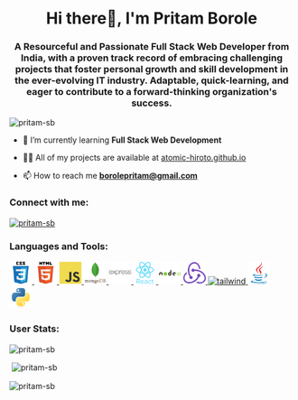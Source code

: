 <h1 align="center">Hi there👋, I'm Pritam Borole</h1>
<h3 align="center">A Resourceful and Passionate Full Stack Web Developer from India, with a proven track record of embracing challenging projects that foster personal growth and skill development in the ever-evolving IT industry. Adaptable, quick-learning, and eager to contribute to a forward-thinking organization's success.</h3>

<p align="left"> <img src="https://komarev.com/ghpvc/?username=pritam-sb&label=Profile%20views&color=353c40&style=flat-square" alt="pritam-sb" /> </p>


- 🌱 I’m currently learning **Full Stack Web Development**

- 👨‍💻 All of my projects are available at [atomic-hiroto.github.io](atomic-hiroto.github.io)

- 📫 How to reach me **borolepritam@gmail.com**

<h3 align="left">Connect with me:</h3>
<p align="left">
<a href="https://linkedin.com/in/pritam-sb" target="blank"><img align="center" src="https://raw.githubusercontent.com/rahuldkjain/github-profile-readme-generator/master/src/images/icons/Social/linked-in-alt.svg" alt="pritam-sb" height="30" width="40" /></a>
</p>

<h3 align="left">Languages and Tools:</h3>
<p align="left"> <a href="https://www.w3schools.com/css/" target="_blank" rel="noreferrer"> <img src="https://raw.githubusercontent.com/devicons/devicon/master/icons/css3/css3-original-wordmark.svg" alt="css3" width="40" height="40"/> </a> <a href="https://www.w3.org/html/" target="_blank" rel="noreferrer"> <img src="https://raw.githubusercontent.com/devicons/devicon/master/icons/html5/html5-original-wordmark.svg" alt="html5" width="40" height="40"/> </a> <a href="https://developer.mozilla.org/en-US/docs/Web/JavaScript" target="_blank" rel="noreferrer"> <img src="https://raw.githubusercontent.com/devicons/devicon/master/icons/javascript/javascript-original.svg" alt="javascript" width="40" height="40"/> </a> <a href="https://www.mongodb.com/" target="_blank" rel="noreferrer"> <img src="https://raw.githubusercontent.com/devicons/devicon/master/icons/mongodb/mongodb-original-wordmark.svg" alt="mongodb" width="40" height="40"/> </a> <a href="https://expressjs.com" target="_blank" rel="noreferrer"> <img src="https://raw.githubusercontent.com/devicons/devicon/master/icons/express/express-original-wordmark.svg" alt="express" width="40" height="40"/> </a> <a href="https://reactjs.org/" target="_blank" rel="noreferrer"> <img src="https://raw.githubusercontent.com/devicons/devicon/master/icons/react/react-original-wordmark.svg" alt="react" width="40" height="40"/> </a> <a href="https://nodejs.org" target="_blank" rel="noreferrer"> <img src="https://raw.githubusercontent.com/devicons/devicon/master/icons/nodejs/nodejs-original-wordmark.svg" alt="nodejs" width="40" height="40"/> </a> <a href="https://redux.js.org" target="_blank" rel="noreferrer"> <img src="https://raw.githubusercontent.com/devicons/devicon/master/icons/redux/redux-original.svg" alt="redux" width="40" height="40"/> </a> <a href="https://tailwindcss.com/" target="_blank" rel="noreferrer"> <img src="https://www.vectorlogo.zone/logos/tailwindcss/tailwindcss-icon.svg" alt="tailwind" width="40" height="40"/> </a> <a href="https://www.java.com" target="_blank" rel="noreferrer"> <img src="https://raw.githubusercontent.com/devicons/devicon/master/icons/java/java-original.svg" alt="java" width="40" height="40"/> </a> <a href="https://www.python.org" target="_blank" rel="noreferrer"> <img src="https://raw.githubusercontent.com/devicons/devicon/master/icons/python/python-original.svg" alt="python" width="40" height="40"/> </a> </p>

<h3 align="left">User Stats:</h3>

<p><img align="center" src="https://github-readme-stats.vercel.app/api/top-langs?username=pritam-sb&show_icons=true&theme=vision-friendly-dark&locale=en&layout=compact" alt="pritam-sb" /></p>

<p>&nbsp;<img align="center" src="https://github-readme-stats.vercel.app/api?username=pritam-sb&show_icons=true&theme=vision-friendly-dark&locale=en" alt="pritam-sb" /></p>
<p><img align="center" display="block" src="https://github-readme-streak-stats.herokuapp.com/?user=pritam-sb&theme=vision-friendly-dark" alt="pritam-sb" /></p>

